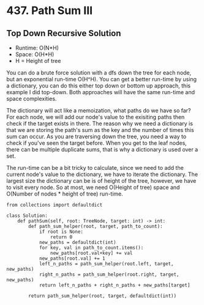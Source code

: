 # 437. Path Sum III

## Top Down Recursive Solution
- Runtime: O(N*H)
- Space: O(H*H)
- H = Height of tree

You can do a brute force solution with a dfs down the tree for each node, but an exponential run-time O(H^H).
You can get a better run-time by using a dictionary, you can do this either top down or bottom up approach, this example I did top-down.
Both approaches will have the same run-time and space complexities.

The dictionary will act like a memoization, what paths do we have so far?
For each node, we will add our node's value to the exisiting paths then check if the target exists in there.
The reason why we need a dictionary is that we are storing the path's sum as the key and the number of times this sum can occur.
As you are traversing down the tree, you need a way to check if you've seen the target before.
When you get to the leaf nodes, there can be multiple duplicate sums, that is why a dictionary is used over a set.

The run-time can be a bit tricky to calculate, since we need to add the current node's value to the dictionary, we have to iterate the dictionary.
The largest size the dictionary can be is of height of the tree, however, we have to visit every node.
So at most, we need O(Height of tree) space and O(Number of nodes * height of tree) run-time.

```
from collections import defaultdict

class Solution:
    def pathSum(self, root: TreeNode, target: int) -> int:
        def path_sum_helper(root, target, path_to_count):
            if root is None:
                return 0
            new_paths = defaultdict(int)
            for key, val in path_to_count.items():
                new_paths[root.val+key] += val
            new_paths[root.val] += 1
            left_n_paths = path_sum_helper(root.left, target, new_paths)
            right_n_paths = path_sum_helper(root.right, target, new_paths)
            return left_n_paths + right_n_paths + new_paths[target]
        
        return path_sum_helper(root, target, defaultdict(int))
```
